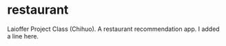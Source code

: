 # restaurant
Laioffer Project Class (Chihuo). A restaurant recommendation app.
I added a line here.
